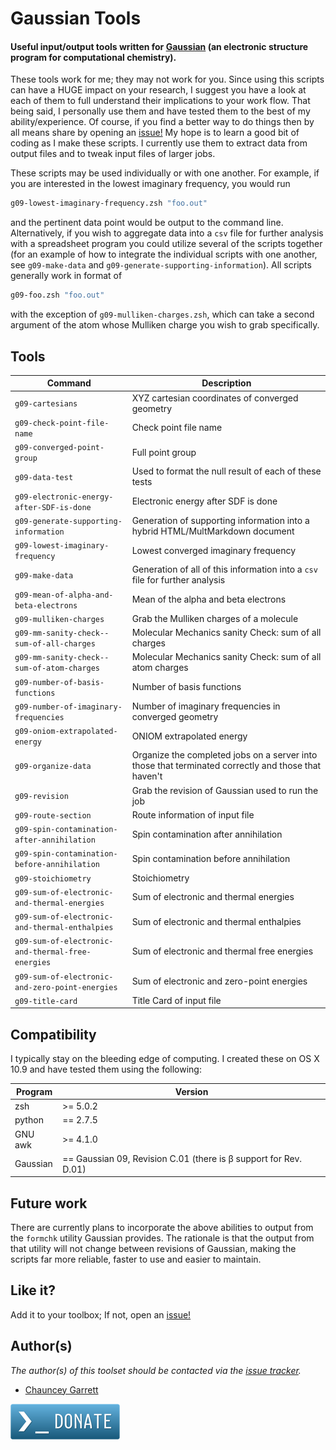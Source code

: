 # Gaussian Tools

#### Useful input/output tools written for [Gaussian][gaussian] (an electronic structure program for computational chemistry).

These tools work for me; they may not work for you. Since using this scripts can have a HUGE impact on your research, I suggest you have a look at each of them to full understand their implications to your work flow. That being said, I personally use them and have tested them to the best of my ability/experience. Of course, if you find a better way to do things then by all means share by opening an [issue!][issue_tracker] My hope is to learn a good bit of coding as I make these scripts. I currently use them to extract data from output files and to tweak input files of larger jobs.

These scripts may be used individually or with one another. For example, if you are interested in the lowest imaginary frequency, you would run

```zsh
g09-lowest-imaginary-frequency.zsh "foo.out"
```

and the pertinent data point would be output to the command line. Alternatively, if you wish to aggregate data into a `csv` file for further analysis with a spreadsheet program you could utilize several of the scripts together (for an example of how to integrate the individual scripts with one another, see `g09-make-data` and `g09-generate-supporting-information`). All scripts generally work in format of

```zsh
g09-foo.zsh "foo.out"
```

with the exception of `g09-mulliken-charges.zsh`, which can take a second argument of the atom whose Mulliken charge you wish to grab specifically.

## Tools

| Command                                           | Description
| -----------                                       | -----------
| `g09-cartesians`                                  | XYZ cartesian coordinates of converged geometry
| `g09-check-point-file-name`                       | Check point file name
| `g09-converged-point-group`                       | Full point group
| `g09-data-test`                                   | Used to format the null result of each of these tests
| `g09-electronic-energy-after-SDF-is-done`         | Electronic energy after SDF is done
| `g09-generate-supporting-information`             | Generation of supporting information into a hybrid HTML/MultMarkdown document
| `g09-lowest-imaginary-frequency`                  | Lowest converged imaginary frequency
| `g09-make-data`                                   | Generation of all of this information into a `csv` file for further analysis
| `g09-mean-of-alpha-and-beta-electrons`            | Mean of the alpha and beta electrons
| `g09-mulliken-charges`                            | Grab the Mulliken charges of a molecule
| `g09-mm-sanity-check--sum-of-all-charges`         | Molecular Mechanics sanity Check: sum of all charges
| `g09-mm-sanity-check--sum-of-atom-charges`        | Molecular Mechanics sanity Check: sum of all atom charges
| `g09-number-of-basis-functions`                   | Number of basis functions
| `g09-number-of-imaginary-frequencies`             | Number of imaginary frequencies in converged geometry
| `g09-oniom-extrapolated-energy`                   | ONIOM extrapolated energy
| `g09-organize-data`                               | Organize the completed jobs on a server into those that terminated correctly and those that haven't
| `g09-revision`                                    | Grab the revision of Gaussian used to run the job
| `g09-route-section`                               | Route information of input file
| `g09-spin-contamination-after-annihilation`       | Spin contamination after annihilation
| `g09-spin-contamination-before-annihilation`      | Spin contamination before annihilation
| `g09-stoichiometry`                               | Stoichiometry
| `g09-sum-of-electronic-and-thermal-energies`      | Sum of electronic and thermal energies
| `g09-sum-of-electronic-and-thermal-enthalpies`    | Sum of electronic and thermal enthalpies
| `g09-sum-of-electronic-and-thermal-free-energies` | Sum of electronic and thermal free energies
| `g09-sum-of-electronic-and-zero-point-energies`   | Sum of electronic and zero-point energies
| `g09-title-card`                                  | Title Card of input file

## Compatibility

I typically stay on the bleeding edge of computing. I created these on OS X 10.9 and have tested them using the following:

| Program  | Version
| ---      | ---
| zsh      | >= 5.0.2
| python   | == 2.7.5
| GNU awk  | >= 4.1.0
| Gaussian | == Gaussian 09, Revision C.01 (there is β support for Rev.  D.01)

## Future work

There are currently plans to incorporate the above abilities to output from the `formchk` utility Gaussian provides. The rationale is that the output from that utility will not change between revisions of Gaussian, making the scripts far more reliable, faster to use and easier to maintain.

## Like it?

Add it to your toolbox; If not, open an [issue!][issue_tracker]

## Author(s)

*The author(s) of this toolset should be contacted via the [issue tracker][issue_tracker].*

  - [Chauncey Garrett][chauncey-garrett]

[![](/img/donate.png)](http://chauncey.io/about/index.html#donate)

[gaussian]:          http://www.gaussian.com "Gaussian"
[issue_tracker]:     https://github.com/chauncey-garrett/gaussian-tools/issues "chauncey-garrett/gaussian-tools/issues"
[chauncey-garrett]:  https://github.com/chauncey-garrett "chauncey-garrett"


